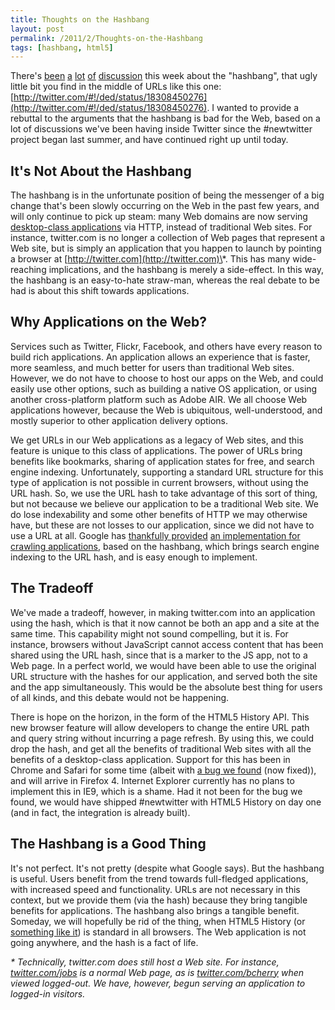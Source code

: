 ```yaml
---
title: Thoughts on the Hashbang
layout: post
permalink: /2011/2/Thoughts-on-the-Hashbang
tags: [hashbang, html5]
---
```


There's [been][Breaking the Web with hash-bangs] [a][Going Postel] [lot][hashbanghell] [of][Tim Bray] [discussion][JsMentors Thread] this week about the "hashbang", that ugly little bit you find in the middle of URLs like this one: [http://twitter.com/#!/ded/status/18308450276](http://twitter.com/#!/ded/status/18308450276). I wanted to provide a rebuttal to the arguments that the hashbang is bad for the Web, based on a lot of discussions we've been having inside Twitter since the #newtwitter project began last summer, and have continued right up until today.

## It's Not About the Hashbang

The hashbang is in the unfortunate position of being the messenger of a big change that's been slowly occurring on the Web in the past few years, and will only continue to pick up steam: many Web domains are now serving [desktop-class applications][SPI Manifesto] via HTTP, instead of traditional Web sites.  For instance, twitter.com is no longer a collection of Web pages that represent a Web site, but is simply an application that you happen to launch by pointing a browser at [http://twitter.com](http://twitter.com)\*.  This has many wide-reaching implications, and the hashbang is merely a side-effect.  In this way, the hashbang is an easy-to-hate straw-man, whereas the real debate to be had is about this shift towards applications.

## Why Applications on the Web?

Services such as Twitter, Flickr, Facebook, and others have every reason to build rich applications.  An application allows an experience that is faster, more seamless, and much better for users than traditional Web sites.  However, we do not have to choose to host our apps on the Web, and could easily use other options, such as building a native OS application, or using another cross-platform platform such as Adobe AIR.  We all choose Web applications however, because the Web is ubiquitous, well-understood, and mostly superior to other application delivery options.

We get URLs in our Web applications as a legacy of Web sites, and this feature is unique to this class of applications.  The power of URLs bring benefits like bookmarks, sharing of application states for free, and search engine indexing.  Unfortunately, supporting a standard URL structure for this type of application is not possible in current browsers, without using the URL hash.  So, we use the URL hash to take advantage of this sort of thing, but not because we believe our application to be a traditional Web site.  We do lose indexability and some other benefits of HTTP we may otherwise have, but these are not losses to our application, since we did not have to use a URL at all.  Google has [thankfully provided][Hashbang proposal] [an implementation for crawling applications][AJAX Crawling Spec], based on the hashbang, which brings search engine indexing to the URL hash, and is easy enough to implement.

## The Tradeoff

We've made a tradeoff, however, in making twitter.com into an application using the hash, which is that it now cannot be both an app and a site at the same time.  This capability might not sound compelling, but it is.  For instance, browsers without JavaScript cannot access content that has been shared using the URL hash, since that is a marker to the JS app, not to a Web page.  In a perfect world, we would have been able to use the original URL structure with the hashes for our application, and served both the site and the app simultaneously.  This would be the absolute best thing for users of all kinds, and this debate would not be happening.

There is hope on the horizon, in the form of the HTML5 History API.  This new browser feature will allow developers to change the entire URL path and query string without incurring a page refresh.  By using this, we could drop the hash, and get all the benefits of traditional Web sites with all the benefits of a desktop-class application.  Support for this has been in Chrome and Safari for some time (albeit with [a bug we found][Webkit bug] (now fixed)), and will arrive in Firefox 4.  Internet Explorer currently has no plans to implement this in IE9, which is a shame.  Had it not been for the bug we found, we would have shipped #newtwitter with HTML5 History on day one (and in fact, the integration is already built).

## The Hashbang is a Good Thing

It's not perfect.  It's not pretty (despite what Google says).  But the hashbang is useful.  Users benefit from the trend towards full-fledged applications, with increased speed and functionality.  URLs are not necessary in this context, but we provide them (via the hash) because they bring tangible benefits for applications.  The hashbang also brings a tangible benefit.  Someday, we will hopefully be rid of the thing, when HTML5 History (or [something like it][Saner HTML5 History Management]) is standard in all browsers.  The Web application is not going anywhere, and the hash is a fact of life.

<span class="note"><em>* Technically, twitter.com does still host a Web site.  For instance, <a href="http://twitter.com/jobs">twitter.com/jobs</a> is a normal Web page, as is <a href="http://twitter.com/bcherry">twitter.com/bcherry</a> when viewed logged-out.  We have, however, begun serving an application to logged-in visitors.</em></span>


[WSJ on Gawker Outage]: http://blogs.wsj.com/digits/2011/02/07/gawker-outage-causing-twitter-stir
[JsMentors Thread]: http://groups.google.com/group/jsmentors/browse_thread/thread/e493573c4de5d5f9?hl=en_US
[AJAX Crawling Spec]: http://code.google.com/web/ajaxcrawling/docs/getting-started.html
[hashbanghell]: http://simonwillison.net/tags/hashbanghell/
[Going Postel]: http://adactio.com/journal/4346/
[Breaking the Web with hash-bangs]: http://isolani.co.uk/blog/javascript/BreakingTheWebWithHashBangs
[Tim Bray]: http://www.tbray.org/ongoing/When/201x/2011/02/09/Hash-Blecch
[Hashbang proposal]: http://googlewebmastercentral.blogspot.com/2009/10/proposal-for-making-ajax-crawlable.html
[SPI Manifesto]: http://itsnat.sourceforge.net/php/spim/spi_manifesto_en.php
[Webkit Bug]: https://bugs.webkit.org/show_bug.cgi?id=42940
[Bug Repro]: http://www.bcherry.net/playground/pushstate
[Saner HTML5 History Management]: http://www.adequatelygood.com/2010/7/Saner-HTML5-History-Management
[The Web is Dead]: http://www.wired.com/magazine/2010/08/ff_webrip/all/1

